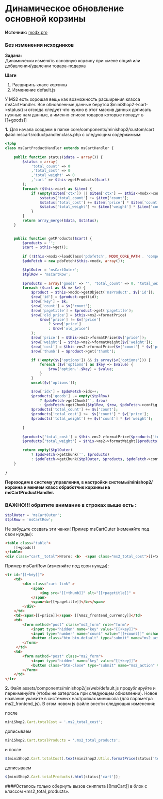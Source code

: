 # Динамическое обновление основной корзины

**Источник:**
[modx.pro](https://modx.pro/solutions/3942-dynamic-update-of-the-basic-basket/)

### Без изменения исходников
 
**Задача:**<br>
Динамически изменять основную корзину при смене опций или добавлении/удалении товара-подарка  

**Шаги** <br>
1. Расширить класс корзины <br>
2. Изменение default.js

У MS2 есть хорошая вещь как возможность расширения класса msCartHandler. Все обновленные данные берутся $miniShop2->cart->status() и отсюда следует что нужно в этот массив данных дописать нужные нам данные, а именно список товаров которые попадут в [[+goods]]


**1.** Для начала создаем в папке core/components/minishop2/custom/cart файл msсartзroductрandler.class.php с следующим содержимым:
```php
<?php
class msCartProductHandler extends msCartHandler {
    
    public function status($data = array()) {
        $status = array(
            'total_count' => 0
            ,'total_cost' => 0
            ,'total_weight' => 0
            ,'cart' => $this->getProducts($cart)
        );
        foreach ($this->cart as $item) {
            if (empty($item['ctx']) || $item['ctx'] == $this->modx->context->key){
                $status['total_count'] += $item['count'];
                $status['total_cost'] += $item['price'] * $item['count'];
                $status['total_weight'] += $item['weight'] * $item['count'];
            }
        }
        return array_merge($data, $status);
    }

    
    public function getProducts($cart) {
        $products = '';
        $cart = $this->get();
        
        if (!$this->modx->loadClass('pdofetch', MODX_CORE_PATH . 'components/pdotools/model/pdotools/', false, true)) {return false;}
        $pdoFetch = new pdoFetch($this->modx, array());

        $tplOuter = 'msCartOuter';
        $tplRow = 'msCartRow';      
        
        $products = array('goods' => '', 'total_count' => 0, 'total_weight' => 0, 'total_cost' => 0);
        foreach ($cart as $k => $v) {           
            $product = $this->modx->getObject('msProduct', $v['id']);
            $row['id'] = $product->get(id);
            $row['key'] = $k;
            $row['count'] = $v['count'];
            $row['pagetitle'] = $product->get('pagetitle');
            $row['old_price'] = $this->ms2->formatPrice(
                $row['price'] != $v['price']
                    ? $row['price']
                    : $row['old_price']
            );
            $row['price'] = $this->ms2->formatPrice($v['price']);
            $row['weight'] = $this->ms2->formatWeight($v['weight']);
            $row['cost'] = $this->ms2->formatPrice($v['count'] * $v['price']);
            $row['thumb'] = $product->get('thumb'); 

            if (!empty($v['options']) && is_array($v['options'])) {
                foreach ($v['options'] as $key => $value) {
                    $row['option.'.$key] = $value;
                }
            }
            unset($v['options']);

            $row['idx'] = $pdoFetch->idx++; 
            $products['goods'] .= empty($tplRow)
                ? $pdoFetch->getChunk('', $row)
                : $pdoFetch->getChunk($tplRow, $row, $pdoFetch->config['fastMode']);
            $products['total_count'] += $v['count'];
            $products['total_cost'] +=  $v['count'] * $v['price'];
            $products['total_weight'] += $v['count'] * $v['weight'];
            
        }       
        
        $products['total_cost'] = $this->ms2->formatPrice($products['total_cost']);
        $products['total_weight'] = $this->ms2->formatWeight($products['total_weight']);

        return empty($tplOuter)
            ? $pdoFetch->getChunk('', $products)
            : $pdoFetch->getChunk($tplOuter, $products, $pdoFetch->config['fastMode']);
    }   
    
}
```

**Переходим в систему управления, в настройки системы/minishop2/корзина и меняем класс обработчик корзины на msCartProductHandler.**

### ВАЖНО!!! обратите внимание в строках выше есть : 
```php
$tplOuter = 'msCartOuter';
$tplRow = 'msCartRow';
```

Не забудьте создать эти чанки!
Пример msCartOuter (изменяйте под свои нужды): 
```html
<table class="table">
    [[+goods]]
</table>
<div class="cart__total">Итого: <b>  <span class="ms2_total_cost">[[+total_cost]]</span> [[%ms2_frontend_currency]]</b></div>
```

Пример msCartRow (изменяйте под свои нужды): 
```html
<tr id="[[+key]]">
    <td>
        <div class="cart-link" >
            <span>
                <img src="[[+thumb]]" alt="[[+pagetitle]]" >
            </span>
            <span><b>[[+pagetitle]]</b></span>
        </div>
    </td>
    <td><span>[[+price]]</span> [[%ms2_frontend_currency]]</td>
    <td>
        <form method="post" class="ms2_form" role="form">
            <input type="hidden" name="key" value="[[+key]]"> 
            <input type="number" name="count" value="[[+count]]" onchange="$(this).closest(miniShop2.form).submit();">  
            <button class="btn btn-default" type="submit" name="ms2_action" value="cart/change"></button>
        </form>
     </td> 
    <td>
        <form method="post" class="ms2_form">
            <input type="hidden" name="key" value="[[+key]]">
            <button class="btn-close" type="submit" name="ms2_action" value="cart/remove"></button>
        </form>
    </td>
</tr>
```

**2.** Файл assets/components/minishop2/js/web/default.js продублируйте и переименуйте (чтобы не затерлось при следующем обновлении). Новое название укажите в системных настройках минишопа (для параметра ms2_frontend_js). В этом новом js файле внести следующия изменения:

после
```javascript
miniShop2.Cart.totalCost = '.ms2_total_cost';
```
дописываем
```javascript
miniShop2.Cart.totalProducts = '.ms2_total_products';
```
и после
```javascript
$(miniShop2.Cart.totalCost).text(miniShop2.Utils.formatPrice(status['total_cost']));
```
дописываем
```javascript
$(miniShop2.Cart.totalProducts).html(status['cart']);
```

####Осталось только обернуть вызов сниппета [[!msCart]] в блок с классом «ms2_total_products».
 